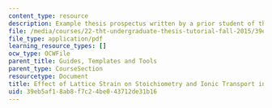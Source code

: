 ```yaml
---
content_type: resource
description: Example thesis prospectus written by a prior student of the course.
file: /media/courses/22-tht-undergraduate-thesis-tutorial-fall-2015/39eb5af18ab8f7c24be043712de31b16_MIT22_THTF15_prosp_sam3.pdf
file_type: application/pdf
learning_resource_types: []
ocw_type: OCWFile
parent_title: Guides, Templates and Tools
parent_type: CourseSection
resourcetype: Document
title: Effect of Lattice Strain on Stoichiometry and Ionic Transport in Oxide Materials
uid: 39eb5af1-8ab8-f7c2-4be0-43712de31b16
---
```

